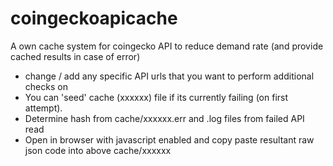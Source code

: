 # coingeckoapicache
A own cache system for coingecko API to reduce demand rate (and provide cached results in case of error)

* change / add any specific API urls that you want to perform additional checks on
* You can 'seed' cache (xxxxxx) file if its currently failing (on first attempt).
* Determine hash from cache/xxxxxx.err and .log files from failed API read
* Open in browser with javascript enabled and copy paste resultant raw json code into above cache/xxxxxx
